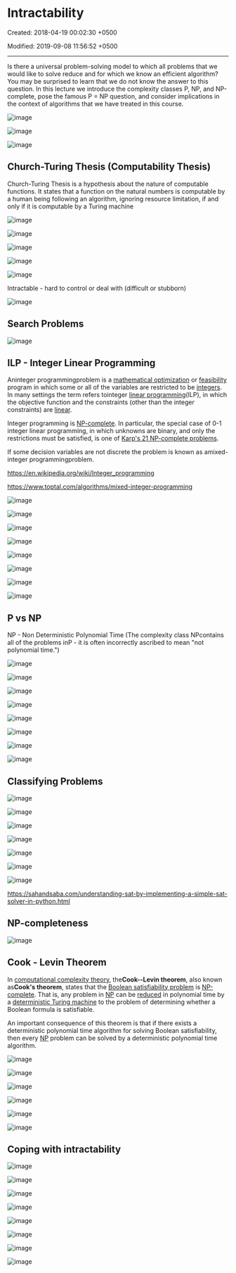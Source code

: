 # Intractability

Created: 2018-04-19 00:02:30 +0500

Modified: 2019-09-08 11:56:52 +0500

---

Is there a universal problem-solving model to which all problems that we would like to solve reduce and for which we know an efficient algorithm? You may be surprised to learn that we do not know the answer to this question. In this lecture we introduce the complexity classes P, NP, and NP-complete, pose the famous P = NP question, and consider implications in the context of algorithms that we have treated in this course.

![image](media/Intractability-image1.png)

![image](media/Intractability-image2.png)

![image](media/Intractability-image3.png)

## Church-Turing Thesis (Computability Thesis)

Church-Turing Thesis is a hypothesis about the nature of computable functions. It states that a function on the natural numbers is computable by a human being following an algorithm, ignoring resource limitation, if and only if it is computable by a Turing machine

![image](media/Intractability-image4.png)

![image](media/Intractability-image5.png)

![image](media/Intractability-image6.png)

![image](media/Intractability-image7.png)

![image](media/Intractability-image8.png)

Intractable - hard to control or deal with (difficult or stubborn)

![image](media/Intractability-image9.png)

## Search Problems

![image](media/Intractability-image10.png)

## ILP - Integer Linear Programming

Aninteger programmingproblem is a [mathematical optimization](https://en.wikipedia.org/wiki/Mathematical_optimization) or [feasibility](https://en.wikipedia.org/wiki/Constraint_satisfaction_problem) program in which some or all of the variables are restricted to be [integers](https://en.wikipedia.org/wiki/Integer). In many settings the term refers tointeger [linear programming](https://en.wikipedia.org/wiki/Linear_programming)(ILP), in which the objective function and the constraints (other than the integer constraints) are [linear](https://en.wikipedia.org/wiki/Linear_function_(calculus)).

Integer programming is [NP-complete](https://en.wikipedia.org/wiki/NP-complete). In particular, the special case of 0-1 integer linear programming, in which unknowns are binary, and only the restrictions must be satisfied, is one of [Karp's 21 NP-complete problems](https://en.wikipedia.org/wiki/Karp%27s_21_NP-complete_problems).

If some decision variables are not discrete the problem is known as amixed-integer programmingproblem.

<https://en.wikipedia.org/wiki/Integer_programming>

<https://www.toptal.com/algorithms/mixed-integer-programming>

![image](media/Intractability-image11.png)

![image](media/Intractability-image12.png)

![image](media/Intractability-image13.png)

![image](media/Intractability-image14.png)

![image](media/Intractability-image15.png)

![image](media/Intractability-image16.png)

![image](media/Intractability-image17.png)

![image](media/Intractability-image18.png)

## P vs NP

NP - Non Deterministic Polynomial Time (The complexity class NPcontains all of the problems inP - it is often incorrectly ascribed to mean "not polynomial time.")

![image](media/Intractability-image19.png)

![image](media/Intractability-image20.png)

![image](media/Intractability-image21.png)

![image](media/Intractability-image22.png)

![image](media/Intractability-image23.png)

![image](media/Intractability-image24.png)

![image](media/Intractability-image25.png)

![image](media/Intractability-image26.png)

## Classifying Problems

![image](media/Intractability-image27.png)

![image](media/Intractability-image28.png)

![image](media/Intractability-image29.png)

![image](media/Intractability-image30.png)

![image](media/Intractability-image31.png)

![image](media/Intractability-image32.png)

![image](media/Intractability-image33.png)

<https://sahandsaba.com/understanding-sat-by-implementing-a-simple-sat-solver-in-python.html>

## NP-completeness

![image](media/Intractability-image34.png)

## Cook - Levin Theorem

In [computational complexity theory](https://en.wikipedia.org/wiki/Computational_complexity_theory), the**Cook--Levin theorem**, also known as**Cook's theorem**, states that the [Boolean satisfiability problem](https://en.wikipedia.org/wiki/Boolean_satisfiability_problem) is [NP-complete](https://en.wikipedia.org/wiki/NP-completeness). That is, any problem in [NP](https://en.wikipedia.org/wiki/NP_(complexity)) can be [reduced](https://en.wikipedia.org/wiki/Reduction_(complexity)) in polynomial time by a [deterministic Turing machine](https://en.wikipedia.org/wiki/Deterministic_Turing_machine) to the problem of determining whether a Boolean formula is satisfiable.

An important consequence of this theorem is that if there exists a deterministic polynomial time algorithm for solving Boolean satisfiability, then every [NP](https://en.wikipedia.org/wiki/NP_(complexity)) problem can be solved by a deterministic polynomial time algorithm.

![image](media/Intractability-image35.png)

![image](media/Intractability-image36.png)

![image](media/Intractability-image37.png)

![image](media/Intractability-image38.png)

![image](media/Intractability-image39.png)

![image](media/Intractability-image40.png)

## Coping with intractability

![image](media/Intractability-image41.png)

![image](media/Intractability-image42.png)

![image](media/Intractability-image43.png)

![image](media/Intractability-image44.png)

![image](media/Intractability-image45.png)

![image](media/Intractability-image46.png)

![image](media/Intractability-image47.png)

![image](media/Intractability-image48.png)
